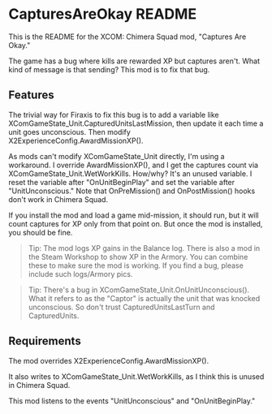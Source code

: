 # CapturesAreOkay README

This is the README for the XCOM: Chimera Squad mod, "Captures Are Okay." 

The game has a bug where kills are rewarded XP but captures aren't. What kind of message is that sending? This mod is to fix that bug.

## Features

The trivial way for Firaxis to fix this bug is to add a variable like XComGameState_Unit.CapturedUnitsLastMission, then update it each time a unit goes unconscious. Then modify X2ExperienceConfig.AwardMissionXP(). 

As mods can't modify XComGameState_Unit directly, I'm using a workaround. I override AwardMissionXP(), and I get the captures count via XComGameState_Unit.WetWorkKills. How/why? It's an unused variable. I reset the variable after "OnUnitBeginPlay" and set the variable after "UnitUnconscious." Note that OnPreMission() and OnPostMission() hooks don't work in Chimera Squad.

If you install the mod and load a game mid-mission, it should run, but it will count captures for XP only from that point on. But once the mod is installed, you should be fine.

> Tip: The mod logs XP gains in the Balance log. There is also a mod in the Steam Workshop to show XP in the Armory. You can combine these to make sure the mod is working. If you find a bug, please include such logs/Armory pics.

> Tip: There's a bug in XComGameState_Unit.OnUnitUnconscious(). What it refers to as the "Captor" is actually the unit that was knocked unconscious. So don't trust CapturedUnitsLastTurn and CapturedUnits.

## Requirements

The mod overrides X2ExperienceConfig.AwardMissionXP(). 

It also writes to XComGameState_Unit.WetWorkKills, as I think this is unused in Chimera Squad.

This mod listens to the events "UnitUnconscious" and "OnUnitBeginPlay."

